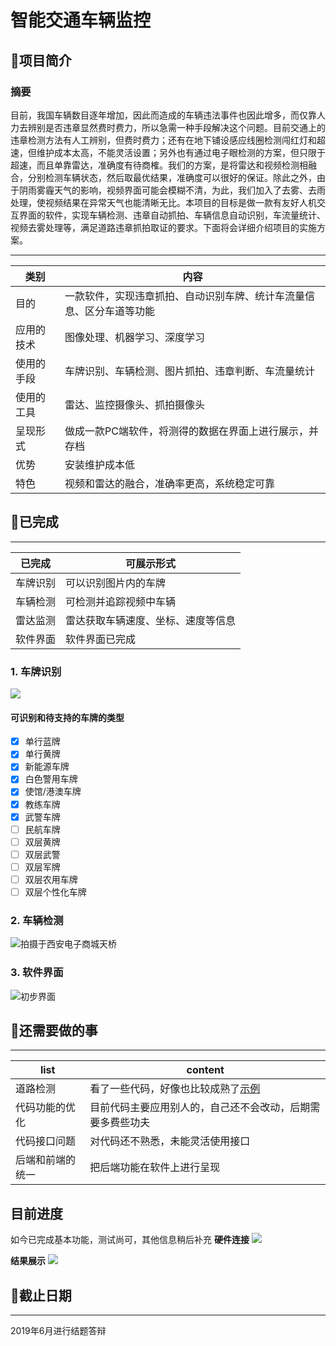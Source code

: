 # 智能交通车辆监控

## 📖项目简介

### 摘要

目前，我国车辆数目逐年增加，因此而造成的车辆违法事件也因此增多，而仅靠人力去辨别是否违章显然费时费力，所以急需一种手段解决这个问题。目前交通上的违章检测方法有人工辨别，但费时费力；还有在地下铺设感应线圈检测闯红灯和超速，但维护成本太高，不能灵活设置；另外也有通过电子眼检测的方案，但只限于超速，而且单靠雷达，准确度有待商榷。我们的方案，是将雷达和视频检测相融合，分别检测车辆状态，然后取最优结果，准确度可以很好的保证。除此之外，由于阴雨雾霾天气的影响，视频界面可能会模糊不清，为此，我们加入了去雾、去雨处理，使视频结果在异常天气也能清晰无比。本项目的目标是做一款有友好人机交互界面的软件，实现车辆检测、违章自动抓拍、车辆信息自动识别，车流量统计、视频去雾处理等，满足道路违章抓拍取证的要求。下面将会详细介绍项目的实施方案。

---
|类别|内容|
|------|------|
|目的|一款软件，实现违章抓拍、自动识别车牌、统计车流量信息、区分车道等功能|
|应用的技术|图像处理、机器学习、深度学习|  
|使用的手段|车牌识别、车辆检测、图片抓拍、违章判断、车流量统计|
|使用的工具|雷达、监控摄像头、抓拍摄像头|
|呈现形式|做成一款PC端软件，将测得的数据在界面上进行展示，并存档|
|优势|安装维护成本低|
|特色|视频和雷达的融合，准确率更高，系统稳定可靠|

## 🍉已完成
---
|已完成|可展示形式|
|-|-|
|车牌识别|可以识别图片内的车牌|
|车辆检测|可检测并追踪视频中车辆|
|雷达监测|雷达获取车辆速度、坐标、速度等信息|
|软件界面|软件界面已完成|

### 1. 车牌识别 

![](./lijie/c++版本/resyult.jpg)
#### 可识别和待支持的车牌的类型

- [x] 单行蓝牌
- [x] 单行黄牌
- [x] 新能源车牌
- [x] 白色警用车牌
- [x] 使馆/港澳车牌
- [x] 教练车牌
- [x] 武警车牌
- [ ] 民航车牌
- [ ] 双层黄牌
- [ ] 双层武警
- [ ] 双层军牌
- [ ] 双层农用车牌
- [ ] 双层个性化车牌

### 2. 车辆检测

![拍摄于西安电子商城天桥](./Res/cars.gif)

### 3. 软件界面

![初步界面](http://ww1.sinaimg.cn/large/006YKa8tly1g4kbjt8owwj311y0lckjl.jpg)

## 🐳还需要做的事
---
|list|content|
|-|-|
|道路检测|看了一些代码，好像也比较成熟了[示例](https://github.com/ljgithub669/CarND-Advanced-Lane-Lines)|
|代码功能的优化|目前代码主要应用别人的，自己还不会改动，后期需要多费些功夫|
|代码接口问题|对代码还不熟悉，未能灵活使用接口|
|后端和前端的统一|把后端功能在软件上进行呈现|

## 目前进度

如今已完成基本功能，测试尚可，其他信息稍后补充
**硬件连接**
![](http://ww1.sinaimg.cn/large/006YKa8tly1g4kbiwpqubj32ao328npl.jpg)

**结果展示**
![](http://ww1.sinaimg.cn/large/006YKa8tly1g4kbb8wncag30tn0fjaig.gif)

## 🚀截止日期
---
2019年6月进行结题答辩
